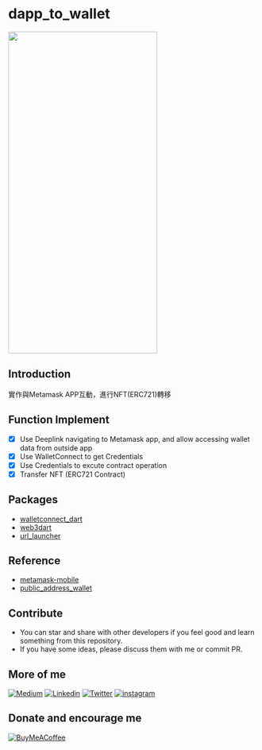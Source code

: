 # dapp_to_wallet

<img src="media/demo.gif" width="300" height="648" />

## Introduction
實作與Metamask APP互動，進行NFT(ERC721)轉移

## Function Implement 
- [x] Use Deeplink navigating to Metamask app, and allow accessing wallet data from outside app
- [x] Use WalletConnect to get Credentials
- [x] Use Credentials to excute contract operation
- [x] Transfer NFT (ERC721 Contract)

## Packages
- [walletconnect_dart](walletconnect_dart)
- [web3dart](https://pub.dev/packages/web3dart)
- [url_launcher](https://pub.dev/packages/url_launcher)

## Reference
- [metamask-mobile](https://githubhot.com/repo/MetaMask/metamask-mobile/issues/3735)
- [public_address_wallet](https://pub.dev/packages/public_address_wallet)

## Contribute
- You can star and share with other developers if you feel good and learn something from this repository.
- If you have some ideas, please discuss them with me or commit PR.

## More of me
[![Medium](https://img.shields.io/badge/medium-fff?style=for-the-badge&logo=medium&logoColor=black)](https://yiichenhi.medium.com)
[![Linkedin](https://img.shields.io/badge/LinkedIn-0077B5?style=for-the-badge&logo=linkedin&logoColor=white)](https://www.linkedin.com/in/yiichenhi/)
[![Twitter](https://img.shields.io/badge/Twitter-1DA1F2?style=for-the-badge&logo=twitter&logoColor=white)](https://twitter.com/yiichenhi)
[![instagram](https://img.shields.io/badge/instagram-C6317F?style=for-the-badge&logo=instagram&logoColor=white)](http://instagram.com/flutterluvr.yii/)

## Donate and encourage me
[![BuyMeACoffee][buy_me_a_coffee_badge]][buy_me_a_coffee]

<!-- Links -->
[buy_me_a_coffee]: https://www.buymeacoffee.com/yiichenhi
[buy_me_a_coffee_badge]: https://img.buymeacoffee.com/button-api/?text=Sponsor&emoji=&slug=yiichenhi&button_colour=FFDD00&font_colour=000000&font_family=Cookie&outline_colour=000000&coffee_colour=ffffff&size=64
